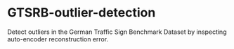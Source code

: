 # GTSRB-outlier-detection

Detect outliers in the German Traffic Sign Benchmark Dataset by inspecting auto-encoder reconstruction error.
